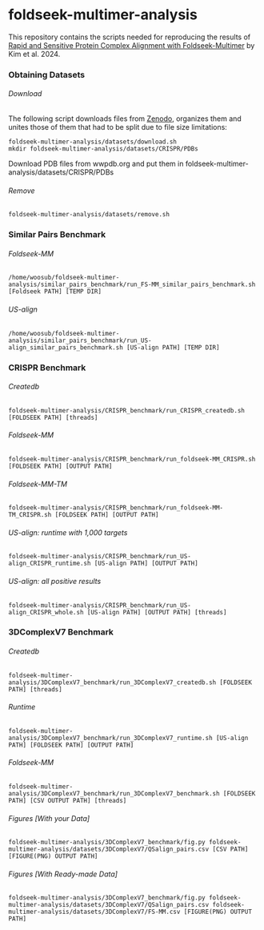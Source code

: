 # foldseek-multimer-analysis
This repository contains the scripts needed for reproducing the results of [Rapid and Sensitive Protein Complex Alignment with Foldseek-Multimer](https://www.biorxiv.org/content/10.1101/2024.04.14.589414v1) by Kim et al. 2024.
### Obtaining Datasets
###### Download
The following script downloads files from [Zenodo](https://zenodo.org/records/11208705), organizes them and unites those of them that had to be split due to file size limitations:

    foldseek-multimer-analysis/datasets/download.sh
    mkdir foldseek-multimer-analysis/datasets/CRISPR/PDBs
Download PDB files from wwpdb.org and put them in foldseek-multimer-analysis/datasets/CRISPR/PDBs
###### Remove
    foldseek-multimer-analysis/datasets/remove.sh
### Similar Pairs Benchmark
###### Foldseek-MM
    /home/woosub/foldseek-multimer-analysis/similar_pairs_benchmark/run_FS-MM_similar_pairs_benchmark.sh [Foldseek PATH] [TEMP DIR]
###### US-align
    /home/woosub/foldseek-multimer-analysis/similar_pairs_benchmark/run_US-align_similar_pairs_benchmark.sh [US-align PATH] [TEMP DIR]
### CRISPR Benchmark 
###### Createdb 
    foldseek-multimer-analysis/CRISPR_benchmark/run_CRISPR_createdb.sh [FOLDSEEK PATH] [threads]
###### Foldseek-MM
    foldseek-multimer-analysis/CRISPR_benchmark/run_foldseek-MM_CRISPR.sh [FOLDSEEK PATH] [OUTPUT PATH]
###### Foldseek-MM-TM
    foldseek-multimer-analysis/CRISPR_benchmark/run_foldseek-MM-TM_CRISPR.sh [FOLDSEEK PATH] [OUTPUT PATH]
###### US-align: runtime with 1,000 targets
    foldseek-multimer-analysis/CRISPR_benchmark/run_US-align_CRISPR_runtime.sh [US-align PATH] [OUTPUT PATH]
###### US-align: all positive results
    foldseek-multimer-analysis/CRISPR_benchmark/run_US-align_CRISPR_whole.sh [US-align PATH] [OUTPUT PATH] [threads]
### 3DComplexV7 Benchmark
###### Createdb
    foldseek-multimer-analysis/3DComplexV7_benchmark/run_3DComplexV7_createdb.sh [FOLDSEEK PATH] [threads]
###### Runtime
    foldseek-multimer-analysis/3DComplexV7_benchmark/run_3DComplexV7_runtime.sh [US-align PATH] [FOLDSEEK PATH] [OUTPUT PATH]
###### Foldseek-MM
    foldseek-multimer-analysis/3DComplexV7_benchmark/run_3DComplexV7_benchmark.sh [FOLDSEEK PATH] [CSV OUTPUT PATH] [threads]
###### Figures [With your Data]
    foldseek-multimer-analysis/3DComplexV7_benchmark/fig.py foldseek-multimer-analysis/datasets/3DComplexV7/QSalign_pairs.csv [CSV PATH] [FIGURE(PNG) OUTPUT PATH]
###### Figures [With Ready-made Data]  
    foldseek-multimer-analysis/3DComplexV7_benchmark/fig.py foldseek-multimer-analysis/datasets/3DComplexV7/QSalign_pairs.csv foldseek-multimer-analysis/datasets/3DComplexV7/FS-MM.csv [FIGURE(PNG) OUTPUT PATH]
